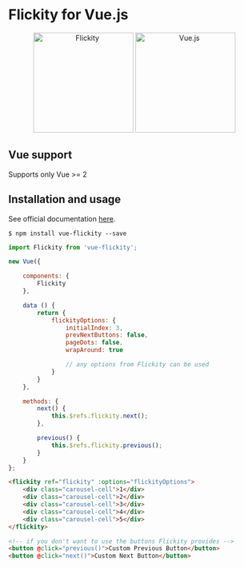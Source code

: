 # Flickity for Vue.js

<p align="center">
    <img width="200" src="http://flickity.metafizzy.co/img/flickity-illustration.gif" alt="Flickity">
    <img width="200" src="https://vuejs.org/images/logo.png" alt="Vue.js">
</p>

## Vue support

Supports only Vue >= 2

## Installation and usage

See official documentation [here](http://flickity.metafizzy.co/).

    $ npm install vue-flickity --save

```javascript
import Flickity from 'vue-flickity';

new Vue({

    components: {
        Flickity
    },

    data () {
        return {
            flickityOptions: {
                initialIndex: 3,
                prevNextButtons: false,
                pageDots: false,
                wrapAround: true

                // any options from Flickity can be used
            }
        }
    },

    methods: {
        next() {
            this.$refs.flickity.next();
        },

        previous() {
            this.$refs.flickity.previous();
        }
    }
};
```

```html
<flickity ref="flickity" :options="flickityOptions">
    <div class="carousel-cell">1</div>
    <div class="carousel-cell">2</div>
    <div class="carousel-cell">3</div>
    <div class="carousel-cell">4</div>
    <div class="carousel-cell">5</div>
</flickity>

<!-- if you don't want to use the buttons Flickity provides -->
<button @click="previous()">Custom Previous Button</button>
<button @click="next()">Custom Next Button</button>
```
